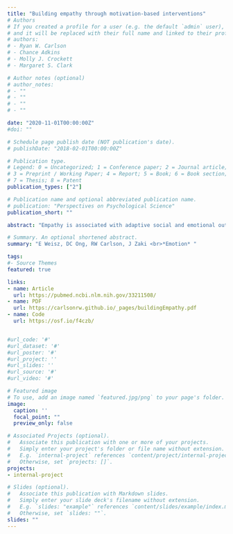```yaml
---
title: "Building empathy through motivation-based interventions"
# Authors
# If you created a profile for a user (e.g. the default `admin` user), write the username (folder name) here 
# and it will be replaced with their full name and linked to their profile.
# authors:
# - Ryan W. Carlson
# - Chance Adkins
# - Molly J. Crockett
# - Margaret S. Clark

# Author notes (optional)
# author_notes:
# - ""
# - ""
# - ""
# - ""

date: "2020-11-01T00:00:00Z"
#doi: ""

# Schedule page publish date (NOT publication's date).
# publishDate: "2018-02-01T00:00:00Z"

# Publication type.
# Legend: 0 = Uncategorized; 1 = Conference paper; 2 = Journal article;
# 3 = Preprint / Working Paper; 4 = Report; 5 = Book; 6 = Book section;
# 7 = Thesis; 8 = Patent
publication_types: ["2"]

# Publication name and optional abbreviated publication name.
# publication: "Perspectives on Psychological Science"
publication_short: ""

abstract: "Empathy is associated with adaptive social and emotional outcomes; as such, a crucial outstanding question is whether it can be bolstered in ways that make practical differences in people's lives. Most empathy-building efforts address one's ability to empathize, increasing empathy by training skills like perspective taking. However, empathy is more than the ability to share and understand others' feelings; it also reflects underlying motives that drive people to experience or avoid it. As such, another strategy for increasing empathy could focus on shifting relevant motives. Here we explored this idea, leveraging two intervention techniques (mindsets and social norms) to increase motivation to empathize. Two hundred ninety-two first-year college students were randomly assigned to one of three intervention conditions-malleable mindset, social norms, or a combination of the two-or a control condition. Eight weeks later, participants in the intervention conditions endorsed stronger beliefs about empathy's malleability and exhibited greater empathic accuracy when rating others' positive emotions as compared to the control condition. They also reported having made a greater number of friends since starting college. The interventions did not affect outcomes related to intergroup processes or empathic accuracy when rating others' negative emotions, indicating a boundary condition for these interventions. This experiment underscores the potential of motivation-based empathy interventions to generate positive, real-world impact."

# Summary. An optional shortened abstract.
summary: "E Weisz, DC Ong, RW Carlson, J Zaki <br>*Emotion* "

tags:
#- Source Themes
featured: true

links:
- name: Article 
  url: https://pubmed.ncbi.nlm.nih.gov/33211508/
- name: PDF
  url: https://carlsonrw.github.io/_pages/buildingEmpathy.pdf
- name: Code
  url: https://osf.io/f4czb/


#url_code: '#'
#url_dataset: '#'
#url_poster: '#'
#url_project: ''
#url_slides: ''
#url_source: '#'
#url_video: '#'

# Featured image
# To use, add an image named `featured.jpg/png` to your page's folder. 
image:
  caption: ''
  focal_point: ""
  preview_only: false

# Associated Projects (optional).
#   Associate this publication with one or more of your projects.
#   Simply enter your project's folder or file name without extension.
#   E.g. `internal-project` references `content/project/internal-project/index.md`.
#   Otherwise, set `projects: []`.
projects:
- internal-project

# Slides (optional).
#   Associate this publication with Markdown slides.
#   Simply enter your slide deck's filename without extension.
#   E.g. `slides: "example"` references `content/slides/example/index.md`.
#   Otherwise, set `slides: ""`.
slides: ""
---
```



